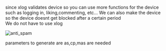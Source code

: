 since xlog validates device so you can use more functions for the device such as logging in, liking,commenting, etc...
We can also make the device so the device doesnt get blocked after a certain period  
We do not have to use xlog 


![anti_spam](https://user-images.githubusercontent.com/111660587/186225654-ec836c4d-05a9-4d69-af17-0bded9ba12a0.png)

parameters to generate are as,cp,mas
are needed 
